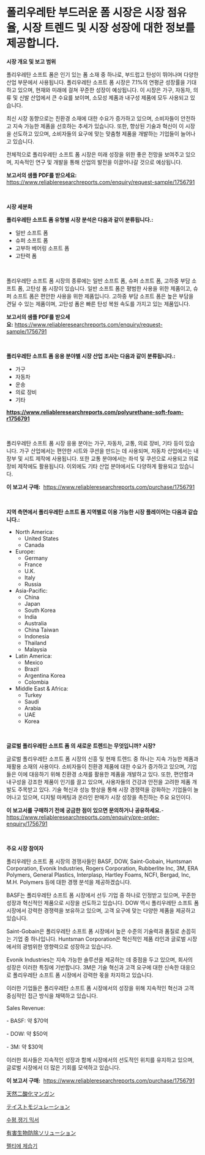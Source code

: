 <p><h1>폴리우레탄 부드러운 폼 시장은 시장 점유율, 시장 트렌드 및 시장 성장에 대한 정보를 제공합니다.</h1></p><p><strong>시장 개요 및 보고 범위</strong></p>
<p><p>폴리우레탄 소프트 폼은 인기 있는 폼 소재 중 하나로, 부드럽고 탄성이 뛰어나며 다양한 산업 부문에서 사용됩니다. 폴리우레탄 소프트 폼 시장은 7.1%의 연평균 성장률을 기대하고 있으며, 현재와 미래에 걸쳐 꾸준한 성장이 예상됩니다. 이 시장은 가구, 자동차, 의류 및 신발 산업에서 큰 수요를 보이며, 소모성 제품과 내구성 제품에 모두 사용되고 있습니다.</p><p>최신 시장 동향으로는 친환경 소재에 대한 수요가 증가하고 있으며, 소비자들이 안전하고 지속 가능한 제품을 선호하는 추세가 있습니다. 또한, 향상된 기술과 혁신이 이 시장을 선도하고 있으며, 소비자들의 요구에 맞는 맞춤형 제품을 개발하는 기업들이 늘어나고 있습니다.</p><p>전체적으로 폴리우레탄 소프트 폼 시장은 미래 성장을 위한 좋은 전망을 보여주고 있으며, 지속적인 연구 및 개발을 통해 산업의 발전을 이끌어나갈 것으로 예상됩니다.</p></p>
<p><strong>보고서의 샘플 PDF를 받으세요:</strong> <a href="https://www.reliableresearchreports.com/enquiry/request-sample/1756791">https://www.reliableresearchreports.com/enquiry/request-sample/1756791</a></p>
<p>&nbsp;</p>
<p><strong>시장 세분화</strong></p>
<p><strong>폴리우레탄 소프트 폼 유형별 시장 분석은 다음과 같이 분류됩니다.:</strong></p>
<p><ul><li>일반 소프트 폼</li><li>슈퍼 소프트 폼</li><li>고부하 베어링 소프트 폼</li><li>고탄력 폼</li></ul></p>
<p>&nbsp;</p>
<p><p>폴리우레탄 소프트 폼 시장의 종류에는 일반 소프트 폼, 슈퍼 소프트 폼, 고하중 부담 소프트 폼, 고탄성 폼 시장이 있습니다. 일반 소프트 폼은 평범한 사용을 위한 제품이고, 슈퍼 소프트 폼은 편안한 사용을 위한 제품입니다. 고하중 부담 소프트 폼은 높은 부담을 견딜 수 있는 제품이며, 고탄성 폼은 빠른 탄성 복원 속도를 가지고 있는 제품입니다.</p></p>
<p><strong>보고서의 샘플 PDF를 받으세요:</strong>&nbsp;<a href="https://www.reliableresearchreports.com/enquiry/request-sample/1756791">https://www.reliableresearchreports.com/enquiry/request-sample/1756791</a></p>
<p>&nbsp;</p>
<p><strong> 폴리우레탄 소프트 폼 응용 분야별 시장 산업 조사는 다음과 같이 분류됩니다.:</strong></p>
<p><ul><li>가구</li><li>자동차</li><li>운송</li><li>의료 장비</li><li>기타</li></ul></p>
<p><strong><a href="https://www.reliableresearchreports.com/polyurethane-soft-foam-r1756791">https://www.reliableresearchreports.com/polyurethane-soft-foam-r1756791</a></strong></p>
<p>&nbsp;</p>
<p><p>폴리우레탄 소프트 폼 시장 응용 분야는 가구, 자동차, 교통, 의료 장비, 기타 등이 있습니다. 가구 산업에서는 편안한 시트와 쿠션을 만드는 데 사용되며, 자동차 산업에서는 내장부 및 시트 제작에 사용됩니다. 또한 교통 분야에서는 좌석 및 쿠션으로 사용되고 의료 장비 제작에도 활용됩니다. 이외에도 기타 산업 분야에서도 다양하게 활용되고 있습니다.</p></p>
<p><strong>이 보고서 구매:</strong>&nbsp; <a href="https://www.reliableresearchreports.com/purchase/1756791">https://www.reliableresearchreports.com/purchase/1756791</a></p>
<p>&nbsp;</p>
<p><strong>지역 측면에서 폴리우레탄 소프트 폼 지역별로 이용 가능한 시장 플레이어는 다음과 같습니다.:</strong></p>
<p><ul>
    <li>
        North America:
        <ul>
            <li>United States</li>
            <li>Canada</li>
        </ul>
    </li>
    <li>
        Europe:
        <ul>
            <li>Germany</li>
            <li>France</li>
            <li>U.K.</li>
            <li>Italy</li>
            <li>Russia</li>
        </ul>
    </li>
    <li>
        Asia-Pacific:
        <ul>
            <li>China</li>
            <li>Japan</li>
            <li>South Korea</li>
            <li>India</li>
            <li>Australia</li>
            <li>China Taiwan</li>
            <li>Indonesia</li>
            <li>Thailand</li>
            <li>Malaysia</li>
        </ul>
    </li>
    <li>
        Latin America:
        <ul>
            <li>Mexico</li>
            <li>Brazil</li>
            <li>Argentina Korea</li>
            <li>Colombia</li>
        </ul>
    </li>
    <li>
        Middle East & Africa:
        <ul>
            <li>Turkey</li>
            <li>Saudi</li>
            <li>Arabia</li>
            <li>UAE</li>
            <li>Korea</li>
        </ul>
    </li>
    </ul></p>
<p>&nbsp;</p>
<p><strong>글로벌 폴리우레탄 소프트 폼 의 새로운 트렌드는 무엇입니까? 시장?</strong></p>
<p><p>글로벌 폴리우레탄 소프트 폼 시장의 신흥 및 현재 트렌드 중 하나는 지속 가능한 제품과 재활용 소재의 사용이다. 소비자들이 친환경 제품에 대한 수요가 증가하고 있으며, 기업들은 이에 대응하기 위해 친환경 소재를 활용한 제품을 개발하고 있다. 또한, 편안함과 내구성을 강조한 제품이 인기를 끌고 있으며, 사용자들의 건강과 안전을 고려한 제품 개발도 주목받고 있다. 기술 혁신과 성능 향상을 통해 시장 경쟁력을 강화하는 기업들이 늘어나고 있으며, 디지털 마케팅과 온라인 판매가 시장 성장을 촉진하는 주요 요인이다.</p></p>
<p><strong>이 보고서를 구매하기 전에 궁금한 점이 있으면 문의하거나 공유하세요.</strong>- <a href="https://www.reliableresearchreports.com/enquiry/pre-order-enquiry/1756791">https://www.reliableresearchreports.com/enquiry/pre-order-enquiry/1756791</a></p>
<p>&nbsp;</p>
<p><strong>주요 시장 참여자</strong></p>
<p><p>폴리우레탄 소프트 폼 시장의 경쟁사들인 BASF, DOW, Saint-Gobain, Huntsman Corporation, Evonik Industries, Rogers Corporation, Rubberlite Inc, 3M, ERA Polymers, General Plastics, Interplasp, Hartley Foams, NCFI, Bergad, Inc, M.H. Polymers 등에 대한 경쟁 분석을 제공하겠습니다.</p><p>BASF는 폴리우레탄 소프트 폼 시장에서 선두 기업 중 하나로 인정받고 있으며, 꾸준한 성장과 혁신적인 제품으로 시장을 선도하고 있습니다. DOW 역시 폴리우레탄 소프트 폼 시장에서 강력한 경쟁력을 보유하고 있으며, 고객 요구에 맞는 다양한 제품을 제공하고 있습니다.</p><p>Saint-Gobain은 폴리우레탄 소프트 폼 시장에서 높은 수준의 기술력과 품질로 손꼽히는 기업 중 하나입니다. Huntsman Corporation은 혁신적인 제품 라인과 글로벌 시장에서의 광범위한 영향력으로 성장하고 있습니다.</p><p>Evonik Industries는 지속 가능한 솔루션을 제공하는 데 중점을 두고 있으며, 회사의 성장은 이러한 특징에 기반합니다. 3M은 기술 혁신과 고객 요구에 대한 신속한 대응으로 폴리우레탄 소프트 폼 시장에서 강력한 몫을 차지하고 있습니다.</p><p>이러한 기업들은 폴리우레탄 소프트 폼 시장에서의 성장을 위해 지속적인 혁신과 고객 중심적인 접근 방식을 채택하고 있습니다.</p><p>Sales Revenue:</p><p>- BASF: 약 $70억</p><p>- DOW: 약 $50억</p><p>- 3M: 약 $30억</p><p>이러한 회사들은 지속적인 성장과 함께 시장에서의 선도적인 위치를 유지하고 있으며, 글로벌 시장에서 더 많은 기회를 모색하고 있습니다.</p></p>
<p><strong>이 보고서 구매:</strong>&nbsp;&nbsp;<a href="https://www.reliableresearchreports.com/purchase/1756791">https://www.reliableresearchreports.com/purchase/1756791</a></p>
<p><p><a href="https://medium.com/@wadeavis5656202/2024%E5%B9%B4%E3%81%8B%E3%82%892031%E5%B9%B4%E3%81%BE%E3%81%A7%E3%81%AE%E6%9C%9F%E9%96%93%E3%81%AE%E5%A4%A9%E7%84%B6%E3%83%9E%E3%83%B3%E3%82%AC%E3%83%B3%E4%BA%8C%E9%85%B8%E5%8C%96%E7%89%A9%E5%B8%82%E5%A0%B4%E5%88%86%E6%9E%90%E3%81%A8%E3%82%B5%E3%82%A4%E3%82%BA%E4%BA%88%E6%B8%AC-cd16f49eacf6">天然二酸化マンガン</a></p><p><a href="https://github.com/KaydenJohns1964/Market-Research-Report-List-1/blob/main/795661327342.md">テイストモジュレーション</a></p><p><a href="https://medium.com/@witoldadamczyk1904/%EA%B0%80%EB%A1%9C%ED%98%95-%ED%94%8C%EB%A1%9C%EC%9A%B0-%EB%AF%B9%EC%84%9C-%EC%8B%9C%EC%9E%A5-%EA%B7%9C%EB%AA%A8-%EB%B0%8F-%EC%8B%9C%EC%9E%A5-%EB%8F%99%ED%96%A5-%EC%99%84%EC%A0%84%ED%95%9C-%EC%82%B0%EC%97%85-%EA%B0%9C%EC%9A%94-2024%EB%85%84%EB%B6%80%ED%84%B0-2031%EB%85%84%EA%B9%8C%EC%A7%80-da55b57ea2b0">수평 쟁기 믹서</a></p><p><a href="https://medium.com/@camilcosta76856/%E5%AE%B3%E8%99%AB%E9%A7%86%E9%99%A4%E3%82%BD%E3%83%AA%E3%83%A5%E3%83%BC%E3%82%B7%E3%83%A7%E3%83%B3%E5%B8%82%E5%A0%B4-%E5%B8%82%E5%A0%B4%E3%82%B7%E3%82%A7%E3%82%A2-%E5%B8%82%E5%A0%B4%E3%83%88%E3%83%AC%E3%83%B3%E3%83%89-%E3%81%8A%E3%82%88%E3%81%B3%E5%B0%86%E6%9D%A5%E3%81%AE%E6%88%90%E9%95%B7%E3%82%92%E6%8E%A2%E3%82%8B-aa2335923b2a">有害生物防除ソリューション</a></p><p><a href="https://medium.com/@pyscho67867/%ED%94%8C%ED%8B%B0%EC%97%90%EC%96%B4-%EC%A0%9C%EC%8A%B5%EA%B8%B0-%EC%8B%9C%EC%9E%A5-%EB%8F%99%ED%96%A5%EA%B3%BC-%EC%8B%9C%EC%9E%A5-%EB%B6%84%EC%84%9D%EC%9D%80-2024-2031%EB%85%84%EC%9D%98-%EA%B8%B0%EA%B0%84%EC%9D%84-%EC%98%88%EC%B8%A1%ED%95%A9%EB%8B%88%EB%8B%A4-ced5a47f786c">펠티에 제습기</a></p></p>